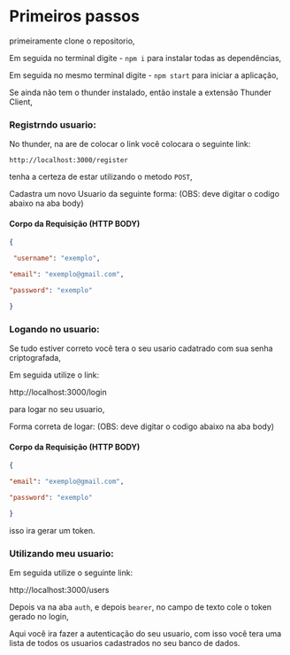 # Primeiros passos

primeiramente clone o repositorio,

Em seguida no terminal digite - `npm i` para instalar todas as dependências,

Em seguida no mesmo terminal digite - `npm start` para iniciar a aplicação,

Se ainda não tem o thunder instalado, então instale a extensão Thunder Client,



### Registrndo usuario:

No thunder, na are de colocar o link você colocara o seguinte link:

`http://localhost:3000/register`

tenha a certeza de estar utilizando o metodo `POST`,

Cadastra um novo Usuario da seguinte forma: (OBS: deve digitar o codigo abaixo na aba body)

#### Corpo da Requisição (HTTP BODY)

```json
{

 "username": "exemplo",

"email": "exemplo@gmail.com",

"password": "exemplo"

}
```

### Logando no usuario:

Se tudo estiver correto você tera o seu usario cadatrado com sua senha criptografada,

Em seguida utilize o link:

http://localhost:3000/login

para logar no seu usuario, 

Forma correta de logar: (OBS: deve digitar o codigo abaixo na aba body)

#### Corpo da Requisição (HTTP BODY)

```json
{

"email": "exemplo@gmail.com",

"password": "exemplo"

}
```
isso ira gerar um token.

### Utilizando meu usuario:

Em seguida utilize o seguinte link: 

http://localhost:3000/users

Depois va na aba `auth`, e depois `bearer`, no campo de texto cole o token gerado no login,

Aqui você ira fazer a autenticação do seu usuario, com isso você tera uma lista de todos os usuarios cadastrados no seu banco de dados.
